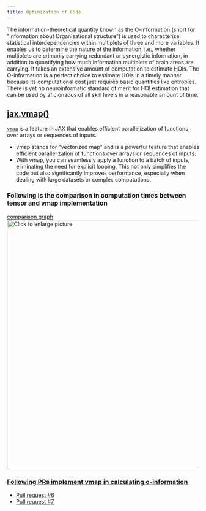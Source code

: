 ```yaml
---
title: Optimization of Code
---
```

The information-theoretical quantity known as the O-information (short for "information about Organisational structure") is used 
to characterise statistical interdependencies within multiplets of three and more variables. It enables us to determine the nature of 
the information, i.e., whether multiplets are primarily carrying redundant or synergistic information, in addition to quantifying how 
much information multiplets of brain areas are carrying.
It takes an extensive amount of computation to estimate HOIs. The O-information is a perfect choice to estimate HOIs in a timely manner
because its computational cost just requires basic quantities like entropies. There is yet no neuroinformatic standard of merit for HOI 
estimation that can be used by aficionados of all skill levels in a reasonable amount of time.

## [jax.vmap()](https://jax.readthedocs.io/en/latest/_autosummary/jax.vmap.html)
[```vmap```](https://jax.readthedocs.io/en/latest/_autosummary/jax.vmap.html) is a feature in JAX that enables efficient parallelization of functions over arrays or sequences of inputs.
- vmap stands for "vectorized map" and is a powerful feature that enables efficient parallelization of functions over arrays or sequences of inputs.
- With vmap, you can seamlessly apply a function to a batch of inputs, eliminating the need for explicit looping. This not only simplifies the code but also significantly improves performance, especially when dealing with large datasets or complex computations.

### Following is the comparison in computation times between tensor and vmap implementation 
[comparison graph](https://drive.google.com/uc?id=1Y0mtv3flyzhtfjgR3P6UXl499FUUFqyA)
<a href="https://drive.google.com/uc?export=view&id=1Y0mtv3flyzhtfjgR3P6UXl499FUUFqyA"><img src="https://drive.google.com/uc?export=view&id=1Y0mtv3flyzhtfjgR3P6UXl499FUUFqyA" style="width: 650px; max-width: 100%; height: auto" title="Click to enlarge picture" />

### Following PRs implement vmap in calculating o-information
- [Pull request #6](https://github.com/brainets/hoi/pull/6)
- [Pull request #7](https://github.com/brainets/hoi/pull/7)

  
